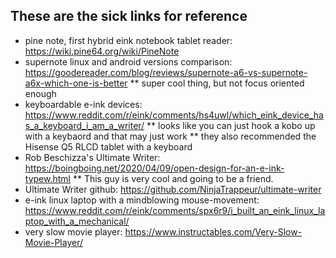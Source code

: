 ## These are the sick links for reference

* pine note, first hybrid eink notebook tablet reader: https://wiki.pine64.org/wiki/PineNote
* supernote linux and android versions comparison: https://goodereader.com/blog/reviews/supernote-a6-vs-supernote-a6x-which-one-is-better
    ** super cool thing, but not focus oriented enough
* keyboardable e-ink devices: https://www.reddit.com/r/eink/comments/hs4uwl/which_eink_device_has_a_keyboard_i_am_a_writer/
    ** looks like you can just hook a kobo up with a keybaord and that may just work
    ** they also recommended the Hisense Q5 RLCD tablet with a keyboard
* Rob Beschizza's Ultimate Writer: https://boingboing.net/2020/04/09/open-design-for-an-e-ink-typew.html
    ** This guy is very cool and going to be a friend.
* Ultimate Writer github: https://github.com/NinjaTrappeur/ultimate-writer
* e-ink linux laptop with a mindblowing mouse-movement: https://www.reddit.com/r/eink/comments/spx6r9/i_built_an_eink_linux_laptop_with_a_mechanical/
* very slow movie player: https://www.instructables.com/Very-Slow-Movie-Player/
